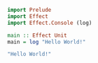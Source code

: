 ```haskell
import Prelude 
import Effect 
import Effect.Console (log)

main :: Effect Unit
main = log "Hello World!"
```

```bash
"Hello World!"
```